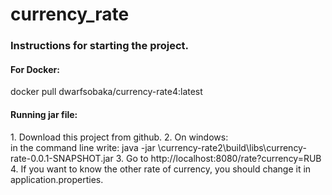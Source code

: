 # currency_rate
<H3>Instructions for starting the project.</H3>

<H4>For Docker:</H4>
docker pull dwarfsobaka/currency-rate4:latest
<H4>Running jar file:</H4>
1. Download this project from github.
2. On windows: 
  <br>in the command line write:  java -jar <Your_directory_Name>\currency-rate2\build\libs\currency-rate-0.0.1-SNAPSHOT.jar 
3. Go to http://localhost:8080/rate?currency=RUB
4. If you want to know the other rate of currency, you should change it in application.properties.

